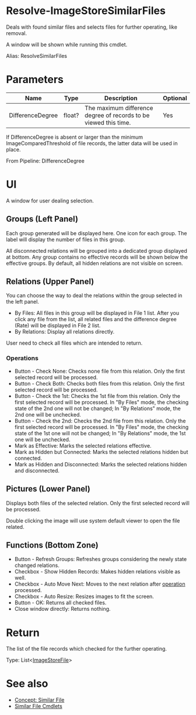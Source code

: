 # Resolve-ImageStoreSimilarFiles
Deals with found similar files and selects files for further operating, like removal.

A window will be shown while running this cmdlet.

Alias: ResolveSimilarFiles

# Parameters
|Name|Type|Description|Optional|
|---|---|---|---|
|DifferenceDegree|float?|The maximum difference degree of records to be viewed this time.|Yes|

If DifferenceDegree is absent or larger than the minimum ImageComparedThreshold of file records, the latter data will be used in place.

From Pipeline: DifferenceDegree

# UI
A window for user dealing selection.

## Groups (Left Panel)
Each group generated will be displayed here. One icon for each group. The label will display the number of files in this group.

All disconnected relations will be grouped into a dedicated group displayed at bottom. Any group contains no effective records will be shown below the effective groups. By default, all hidden relations are not visible on screen.

## Relations (Upper Panel)
You can choose the way to deal the relations within the group selected in the left panel.
  * By Files: All files in this group will be displayed in File 1 list. After you click any file from the list, all related files and the difference degree (Rate) will be displayed in File 2 list.
  * By Relations: Display all relations directly.

User need to check all files which are intended to return.

### Operations
  * Button - Check None: Checks none file from this relation. Only the first selected record will be processed.
  * Button - Check Both: Checks both files from this relation. Only the first selected record will be processed.
  * Button - Check the 1st: Checks the 1st file from this relation. Only the first selected record will be processed. In "By Files" mode, the checking state of the 2nd one will not be changed; In "By Relations" mode, the 2nd one will be unchecked.
  * Button - Check the 2nd: Checks the 2nd file from this relation. Only the first selected record will be processed. In "By Files" mode, the checking state of the 1st one will not be changed; In "By Relations" mode, the 1st one will be unchecked.
  * Mark as Effective: Marks the selected relations effective.
  * Mark as Hidden but Connected: Marks the selected relations hidden but connected.
  * Mark as Hidden and Disconnected: Marks the selected relations hidden and disconnected.

## Pictures (Lower Panel)
Displays both files of the selected relation. Only the first selected record will be processed.

Double clicking the image will use system default viewer to open the file related.

## Functions (Bottom Zone)
  * Button - Refresh Groups: Refreshes groups considering the newly state changed relations.
  * Checkbox - Show Hidden Records: Makes hidden relations visible as well.
  * Checkbox - Auto Move Next: Moves to the next relation after [operation](#operations) processed.
  * Checkbox - Auto Resize: Resizes images to fit the screen.
  * Button - OK: Returns all checked files.
  * Close window directly: Returns nothing. 

# Return
The list of the file records which checked for the further operating.

Type: List<[ImageStoreFile](../../type/ImageStoreFile.md)>

# See also
  * [Concept: Similar File](../../concept/SimilarFile.md)
  * [Similar File Cmdlets](../cmdlets.md#similar-file)
